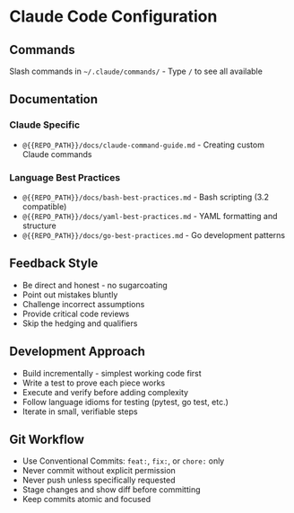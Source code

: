 # Claude Code Configuration

## Commands

Slash commands in `~/.claude/commands/` - Type `/` to see all available

## Documentation

### Claude Specific

- `@{{REPO_PATH}}/docs/claude-command-guide.md` - Creating custom Claude commands

### Language Best Practices

- `@{{REPO_PATH}}/docs/bash-best-practices.md` - Bash scripting (3.2 compatible)
- `@{{REPO_PATH}}/docs/yaml-best-practices.md` - YAML formatting and structure
- `@{{REPO_PATH}}/docs/go-best-practices.md` - Go development patterns

## Feedback Style

- Be direct and honest - no sugarcoating
- Point out mistakes bluntly
- Challenge incorrect assumptions
- Provide critical code reviews
- Skip the hedging and qualifiers

## Development Approach

- Build incrementally - simplest working code first
- Write a test to prove each piece works
- Execute and verify before adding complexity
- Follow language idioms for testing (pytest, go test, etc.)
- Iterate in small, verifiable steps

## Git Workflow

- Use Conventional Commits: `feat:`, `fix:`, or `chore:` only
- Never commit without explicit permission
- Never push unless specifically requested
- Stage changes and show diff before committing
- Keep commits atomic and focused
